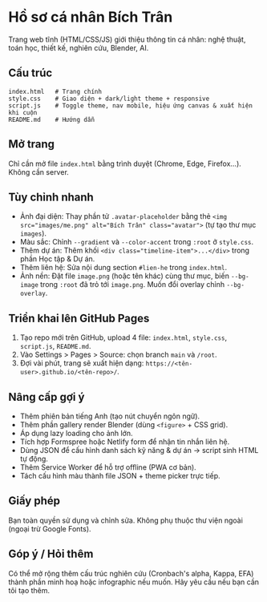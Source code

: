 # Hồ sơ cá nhân Bích Trân

Trang web tĩnh (HTML/CSS/JS) giới thiệu thông tin cá nhân: nghệ thuật, toán học, thiết kế, nghiên cứu, Blender, AI.

## Cấu trúc
```
index.html   # Trang chính
style.css    # Giao diện + dark/light theme + responsive
script.js    # Toggle theme, nav mobile, hiệu ứng canvas & xuất hiện khi cuộn
README.md    # Hướng dẫn
```

## Mở trang
Chỉ cần mở file `index.html` bằng trình duyệt (Chrome, Edge, Firefox...). Không cần server.

## Tùy chỉnh nhanh
- Ảnh đại diện: Thay phần tử `.avatar-placeholder` bằng thẻ `<img src="images/me.png" alt="Bích Trân" class="avatar">` (tự tạo thư mục `images`).
- Màu sắc: Chỉnh `--gradient` và `--color-accent` trong `:root` ở `style.css`.
- Thêm dự án: Thêm khối `<div class="timeline-item">...</div>` trong phần Học tập & Dự án.
- Thêm liên hệ: Sửa nội dung section `#lien-he` trong `index.html`.
 - Ảnh nền: Đặt file `image.png` (hoặc tên khác) cùng thư mục, biến `--bg-image` trong `:root` đã trỏ tới `image.png`. Muốn đổi overlay chỉnh `--bg-overlay`.

## Triển khai lên GitHub Pages
1. Tạo repo mới trên GitHub, upload 4 file: `index.html`, `style.css`, `script.js`, `README.md`.
2. Vào Settings > Pages > Source: chọn branch `main` và `/root`.
3. Đợi vài phút, trang sẽ xuất hiện dạng: `https://<tên-user>.github.io/<tên-repo>/`.

## Nâng cấp gợi ý
- Thêm phiên bản tiếng Anh (tạo nút chuyển ngôn ngữ).
- Thêm phần gallery render Blender (dùng `<figure>` + CSS grid).
- Áp dụng lazy loading cho ảnh lớn.
- Tích hợp Formspree hoặc Netlify form để nhận tin nhắn liên hệ.
- Dùng JSON để cấu hình danh sách kỹ năng & dự án -> script sinh HTML tự động.
- Thêm Service Worker để hỗ trợ offline (PWA cơ bản).
 - Tách cấu hình màu thành file JSON + theme picker trực tiếp.

## Giấy phép
Bạn toàn quyền sử dụng và chỉnh sửa. Không phụ thuộc thư viện ngoài (ngoại trừ Google Fonts).

## Góp ý / Hỏi thêm
Có thể mở rộng thêm cấu trúc nghiên cứu (Cronbach's alpha, Kappa, EFA) thành phần minh hoạ hoặc infographic nếu muốn. Hãy yêu cầu nếu bạn cần tôi tạo thêm.
